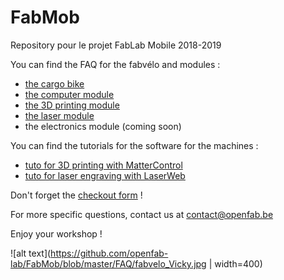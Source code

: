 # FabMob
Repository pour le projet FabLab Mobile 2018-2019

You can find the FAQ for the fabvélo and modules :
- [the cargo bike](https://github.com/openfab-lab/FabMob/blob/master/FAQ/FAQ_cargobike.md)
- [the computer module](https://github.com/openfab-lab/FabMob/blob/master/FAQ/FAQ_computers-module.md)
- [the 3D printing module](https://github.com/openfab-lab/FabMob/blob/master/FAQ/FAQ_3Dprinting-module.md)
- [the laser module](https://github.com/openfab-lab/FabMob/blob/master/FAQ/FAQ_laser_module.md)
- the electronics module (coming soon)

You can find the tutorials for the software for the machines :
- [tuto for 3D printing with MatterControl](https://github.com/openfab-lab/FabMob/blob/master/Tutos%20software/MatterControl.md)
- [tuto for laser engraving with LaserWeb](https://github.com/openfab-lab/FabMob/blob/master/Tutos%20software/LaserWeb.md)

Don't forget the [checkout form](https://framaforms.org/checkout-fabvelo-1549300778) !

For more specific questions, contact us at contact@openfab.be

Enjoy your workshop !

![alt text](https://github.com/openfab-lab/FabMob/blob/master/FAQ/fabvelo_Vicky.jpg | width=400)

